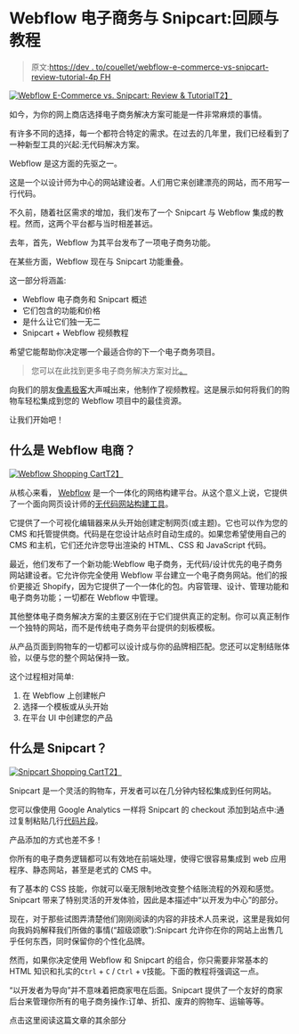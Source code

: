 # Webflow 电子商务与 Snipcart:回顾与教程

> 原文:[https://dev . to/couellet/webflow-e-commerce-vs-snipcart-review-tutorial-4p FH](https://dev.to/couellet/webflow-e-commerce-vs-snipcart-review-tutorial-4pfh)

[![Webflow E-Commerce vs. Snipcart: Review & Tutorial](../Images/4854c50b1461feb08d393a4a2534ade2.png)T2】](https://res.cloudinary.com/practicaldev/image/fetch/s--hORFQDUd--/c_limit%2Cf_auto%2Cfl_progressive%2Cq_auto%2Cw_880/https://snipcart.com/media/205555/webflow-vs-snipcart.png)

如今，为你的网上商店选择电子商务解决方案可能是一件非常麻烦的事情。

有许多不同的选择，每一个都符合特定的需求。在过去的几年里，我们已经看到了一种新型工具的兴起:无代码解决方案。

Webflow 是这方面的先驱之一。

这是一个以设计师为中心的网站建设者。人们用它来创建漂亮的网站，而不用写一行代码。

不久前，随着社区需求的增加，我们发布了一个 Snipcart 与 Webflow 集成的教程。然而，这两个平台都与当时相差甚远。

去年，首先，Webflow 为其平台发布了一项电子商务功能。

在某些方面，Webflow 现在与 Snipcart 功能重叠。

这一部分将涵盖:

*   Webflow 电子商务和 Snipcart 概述
*   它们包含的功能和价格
*   是什么让它们独一无二
*   Snipcart + Webflow 视频教程

希望它能帮助你决定哪一个最适合你的下一个电子商务项目。

> 您可以在此找到更多电子商务解决方案对比[。](http://snipcart.com/compare)

向我们的朋友[像素极客](https://www.pixelgeek.co/)大声喊出来，他制作了视频教程。这是展示如何将我们的购物车轻松集成到您的 Webflow 项目中的最佳资源。

让我们开始吧！

## 什么是 Webflow 电商？

[![Webflow Shopping Cart](../Images/a94c62cfb250e054528933a39ea3547d.png)T2】](https://res.cloudinary.com/practicaldev/image/fetch/s--q4Z90cuw--/c_limit%2Cf_auto%2Cfl_progressive%2Cq_66%2Cw_880/https://snipcart.com/media/205559/weblfowoptimized.gif)

从核心来看， [Webflow](https://webflow.com/) 是一个一体化的网络构建平台。从这个意义上说，它提供了一个面向网页设计师的[无代码网站构建工具](https://medium.com/nocode/what-is-no-code-8c53f0e4c083)。

它提供了一个可视化编辑器来从头开始创建定制网页(或主题)。它也可以作为您的 CMS 和托管提供商。代码是在您设计站点时自动生成的。如果您希望使用自己的 CMS 和主机，它们还允许您导出渲染的 HTML、CSS 和 JavaScript 代码。

最近，他们发布了一个新功能:Webflow 电子商务，无代码/设计优先的电子商务网站建设者。它允许你完全使用 Webflow 平台建立一个电子商务网站。他们的报价更接近 Shopify，因为它提供了一个一体化的包。内容管理、设计、管理功能和电子商务功能；一切都在 Webflow 中管理。

其他整体电子商务解决方案的主要区别在于它们提供真正的定制。你可以真正制作一个独特的网站，而不是传统电子商务平台提供的刻板模板。

从产品页面到购物车的一切都可以设计成与你的品牌相匹配。您还可以定制结账体验，以便与您的整个网站保持一致。

这个过程相对简单:

1.  在 Webflow 上创建帐户
2.  选择一个模板或从头开始
3.  在平台 UI 中创建您的产品

## 什么是 Snipcart？

[![Snipcart Shopping Cart](../Images/90f886a4442abde45c985245e6836e9b.png)T2】](https://res.cloudinary.com/practicaldev/image/fetch/s--Q62156Mr--/c_limit%2Cf_auto%2Cfl_progressive%2Cq_66%2Cw_880/https://snipcart.com/media/205561/over-viewsnipcartoptimized.gif)

Snipcart 是一个灵活的购物车，开发者可以在几分钟内轻松集成到任何网站。

您可以像使用 Google Analytics 一样将 Snipcart 的 checkout 添加到站点中:通过复制粘贴几行[代码片段](https://docs.snipcart.com/v3/setup/installation)。

产品添加的方式也差不多！

你所有的电子商务逻辑都可以有效地在前端处理，使得它很容易集成到 web 应用程序、静态网站，甚至是老式的 CMS 中。

有了基本的 CSS 技能，你就可以毫无限制地改变整个结账流程的外观和感觉。Snipcart 带来了特别灵活的开发体验，因此是本描述中“以开发为中心”的部分。

现在，对于那些试图弄清楚他们刚刚阅读的内容的非技术人员来说，这里是我如何向我妈妈解释我们所做的事情(“超级颂歌”):Snipcart 允许你在你的网站上出售几乎任何东西，同时保留你的个性化品牌。

然而，如果你决定使用 Webflow 和 Snipcart 的组合，你只需要非常基本的 HTML 知识和扎实的`Ctrl` + `C` / `Ctrl` + `V`技能。下面的教程将强调这一点。

“以开发者为导向”并不意味着把商家甩在后面。Snipcart 提供了一个友好的商家后台来管理你所有的电子商务操作:订单、折扣、废弃的购物车、运输等等。

点击这里阅读这篇文章的其余部分